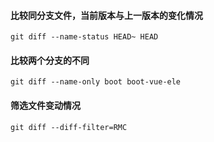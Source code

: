 



#### 比较同分支文件，当前版本与上一版本的变化情况

```shell
git diff --name-status HEAD~ HEAD
```



#### 比较两个分支的不同

```shell
git diff --name-only boot boot-vue-ele
```



#### 筛选文件变动情况

```shell
git diff --diff-filter=RMC
```



